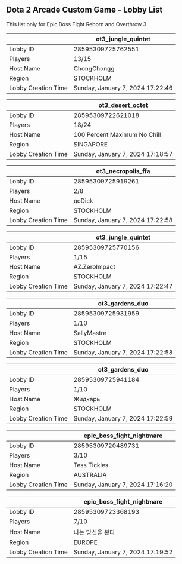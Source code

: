 ## Dota 2 Arcade Custom Game - Lobby List

This list only for Epic Boss Fight Reborn and Overthrow 3

|  | ot3_jungle_quintet |
| ------ | ------ |
| Lobby ID | 28595309725762551 |
| Players | 13/15 |
| Host Name | ChongChongg |
| Region | STOCKHOLM |
| Lobby Creation Time | Sunday, January 7, 2024 17:22:46 |


|  | ot3_desert_octet |
| ------ | ------ |
| Lobby ID | 28595309722621018 |
| Players | 18/24 |
| Host Name | 100 Percent Maximum No Chill |
| Region | SINGAPORE |
| Lobby Creation Time | Sunday, January 7, 2024 17:18:57 |


|  | ot3_necropolis_ffa |
| ------ | ------ |
| Lobby ID | 28595309725919261 |
| Players | 2/8 |
| Host Name | доDick |
| Region | STOCKHOLM |
| Lobby Creation Time | Sunday, January 7, 2024 17:22:58 |


|  | ot3_jungle_quintet |
| ------ | ------ |
| Lobby ID | 28595309725770156 |
| Players | 1/15 |
| Host Name | AZ.ZeroImpact |
| Region | STOCKHOLM |
| Lobby Creation Time | Sunday, January 7, 2024 17:22:47 |


|  | ot3_gardens_duo |
| ------ | ------ |
| Lobby ID | 28595309725931959 |
| Players | 1/10 |
| Host Name | SallyMastre |
| Region | STOCKHOLM |
| Lobby Creation Time | Sunday, January 7, 2024 17:22:58 |


|  | ot3_gardens_duo |
| ------ | ------ |
| Lobby ID | 28595309725941184 |
| Players | 1/10 |
| Host Name | Жидкарь |
| Region | STOCKHOLM |
| Lobby Creation Time | Sunday, January 7, 2024 17:22:59 |


|  | epic_boss_fight_nightmare |
| ------ | ------ |
| Lobby ID | 28595309720489731 |
| Players | 3/10 |
| Host Name | Tess Tickles |
| Region | AUSTRALIA |
| Lobby Creation Time | Sunday, January 7, 2024 17:16:20 |


|  | epic_boss_fight_nightmare |
| ------ | ------ |
| Lobby ID | 28595309723368193 |
| Players | 7/10 |
| Host Name | 나는 당신을 본다 |
| Region | EUROPE |
| Lobby Creation Time | Sunday, January 7, 2024 17:19:52 |


